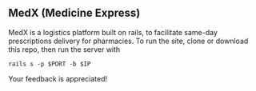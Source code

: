 ## MedX (Medicine Express)

 MedX is a logistics platform built on rails, to facilitate same-day prescriptions
 delivery for pharmacies. To run the site, clone or download this repo, then run
 the server with
 
 ```
 rails s -p $PORT -b $IP
 ```
 Your feedback is appreciated!
